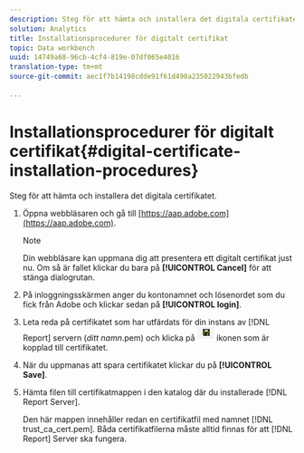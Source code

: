 ```yaml
---
description: Steg för att hämta och installera det digitala certifikatet.
solution: Analytics
title: Installationsprocedurer för digitalt certifikat
topic: Data workbench
uuid: 14749a68-96cb-4cf4-819e-07df065e4016
translation-type: tm+mt
source-git-commit: aec1f7b14198cdde91f61d490a235022943bfedb

---
```



# Installationsprocedurer för digitalt certifikat{#digital-certificate-installation-procedures}

Steg för att hämta och installera det digitala certifikatet.

1. Öppna webbläsaren och gå till [https://aap.adobe.com](https://aap.adobe.com).

   >[!NOTE]
   >
   >Din webbläsare kan uppmana dig att presentera ett digitalt certifikat just nu. Om så är fallet klickar du bara på **[!UICONTROL Cancel]** för att stänga dialogrutan.

1. På inloggningsskärmen anger du kontonamnet och lösenordet som du fick från Adobe och klickar sedan på **[!UICONTROL login]**.
1. Leta reda på certifikatet som har utfärdats för din instans av [!DNL Report] servern (*ditt namn*.pem) och klicka på ![](assets/btn_save_certificatedownload.PNG) ikonen som är kopplad till certifikatet.
1. När du uppmanas att spara certifikatet klickar du på **[!UICONTROL Save]**.
1. Hämta filen till certifikatmappen i den katalog där du installerade [!DNL Report Server].

   Den här mappen innehåller redan en certifikatfil med namnet [!DNL trust_ca_cert.pem]. Båda certifikatfilerna måste alltid finnas för att [!DNL Report] Server ska fungera.

